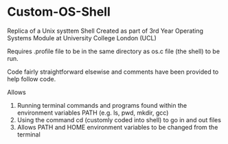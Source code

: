 Custom-OS-Shell
===============
Replica of a Unix systtem Shell
Created as part of 3rd Year Operating Systems Module at University College London (UCL) 

Requires .profile file to be in the same directory as os.c file (the shell) to be run. 

Code fairly straightforward elsewise and comments have been provided to help follow code.  

Allows 
1) Running terminal commands and programs found within the environment variables PATH (e.g. ls, pwd, mkdir, gcc)
2) Using the command cd (customly coded into shell) to go in and out files 
3) Allows PATH and HOME environment variables to be changed from the terminal



